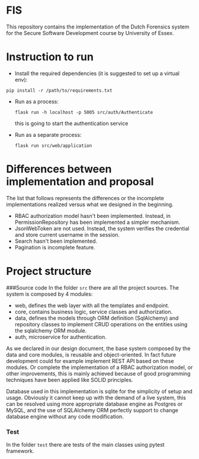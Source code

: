 # FIS

This repository contains the implementation of the Dutch Forensics system for the Secure Software Development course by
University of Essex.

# Instruction to run

* Install the required dependencies (it is suggested to set up a virtual env):

``pip install -r /path/to/requirements.txt``

* Run as a process:

  ``flask run -h localhost -p 5005 src/auth/Authenticate``

  this is going to start the authentication service


* Run as a separate process:

  ``flask run src/web/application``

# Differences between implementation and proposal

The list that follows represents the differences or the incomplete implementations realized versus what we designed in
the beginning.

* RBAC authorization model hasn't been implemented. Instead, in PermissionRepository has been implemented a simpler
  mechanism.
* JsonWebToken are not used. Instead, the system verifies the credential and store current username in the session.
* Search hasn't been implemented.
* Pagination is incomplete feature.

# Project structure
###Source code
In the folder `src` there are all the project sources. The system is composed by 4 modules:

* web, defines the web layer with all the templates and endpoint.
* core, contains business logic, service classes and authorization.
* data, defines the models through ORM definition (SqlAlchemy) and repository classes to implement CRUD operations on
  the entities using the sqlalchemy ORM module.
* auth, microservice for authentication.

As we declared in our design document, the base system composed by the data and core modules, is reusable and
object-oriented. In fact future development could for example implement REST API based on these modules. Or complete the
implementation of a RBAC authorization model, or other improvements, this is mainly achieved because of good
programming techniques have been applied like SOLID principles.

Database used in this implementation is sqlite for the simplicity of setup and usage. Obviously it cannot keep up with
the demand of a live system, this can be resolved using more appropriate database engine as Postgres or MySQL, and the
use of SQLAlchemy ORM perfectly support to change database engine without any code modification.

### Test
In the folder `test` there are tests of the main classes using pytest framework. 